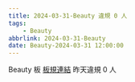 ```yaml
---
title: 2024-03-31-Beauty 違規 0 人
tags:
    - Beauty
abbrlink: 2024-03-31-Beauty
date: Beauty-2024-03-31 12:00:00
---
```

Beauty 板 [板規連結](https://www.ptt.cc/bbs/Beauty/M.1630069980.A.84B.html)
昨天違規 0 人
